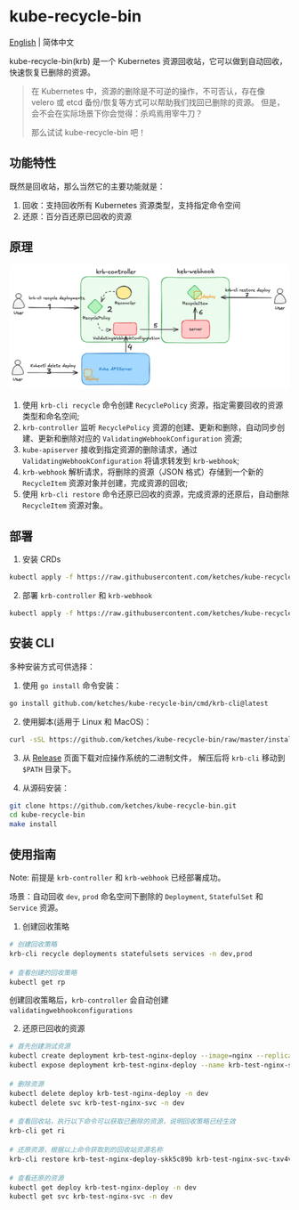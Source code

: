 # kube-recycle-bin

[English](README.md) | 简体中文

kube-recycle-bin(krb) 是一个 Kubernetes 资源回收站，它可以做到自动回收，快速恢复已删除的资源。

> 在 Kubernetes 中，资源的删除是不可逆的操作，不可否认，存在像 velero 或 etcd 备份/恢复等方式可以帮助我们找回已删除的资源。
> 但是，会不会在实际场景下你会觉得：杀鸡焉用宰牛刀？
>
> 那么试试 kube-recycle-bin 吧！

## 功能特性

既然是回收站，那么当然它的主要功能就是：

1. 回收：支持回收所有 Kubernetes 资源类型，支持指定命令空间
2. 还原：百分百还原已回收的资源

## 原理

![principle.png](docs/images/principle.png)

1. 使用 `krb-cli recycle` 命令创建 `RecyclePolicy` 资源，指定需要回收的资源类型和命名空间;
2. `krb-controller` 监听 `RecyclePolicy` 资源的创建、更新和删除，自动同步创建、更新和删除对应的 `ValidatingWebhookConfiguration` 资源;
3. `kube-apiserver` 接收到指定资源的删除请求，通过 `ValidatingWebhookConfiguration` 将请求转发到 `krb-webhook`;
4. `krb-webhook` 解析请求，将删除的资源（JSON 格式）存储到一个新的 `RecycleItem` 资源对象并创建，完成资源的回收;
5. 使用 `krb-cli restore` 命令还原已回收的资源，完成资源的还原后，自动删除 `RecycleItem` 资源对象。

## 部署

1. 安装 CRDs

```bash
kubectl apply -f https://raw.githubusercontent.com/ketches/kube-recycle-bin/master/manifests/crds.yaml   
```

2. 部署 `krb-controller` 和 `krb-webhook`

```bash
kubectl apply -f https://raw.githubusercontent.com/ketches/kube-recycle-bin/master/manifests/deploy.yaml    
```

## 安装 CLI

多种安装方式可供选择：

1. 使用 `go install` 命令安装：

```bash
go install github.com/ketches/kube-recycle-bin/cmd/krb-cli@latest
```

2. 使用脚本(适用于 Linux 和 MacOS)：

```bash
curl -sSL https://github.com/ketches/kube-recycle-bin/raw/master/install_cli.sh | sh
```

3. 从 [Release](https://github.com/ketches/kube-recycle-bin/releases) 页面下载对应操作系统的二进制文件，
   解压后将 `krb-cli` 移动到 `$PATH` 目录下。

4. 从源码安装：

```bash
git clone https://github.com/ketches/kube-recycle-bin.git
cd kube-recycle-bin
make install
```

## 使用指南

Note: 前提是 `krb-controller` 和 `krb-webhook` 已经部署成功。

场景：自动回收 `dev`, `prod` 命名空间下删除的 `Deployment`, `StatefulSet` 和 `Service` 资源。

1. 创建回收策略

```bash
# 创建回收策略
krb-cli recycle deployments statefulsets services -n dev,prod

# 查看创建的回收策略
kubectl get rp
```

创建回收策略后，`krb-controller` 会自动创建 `validatingwebhookconfigurations`

2. 还原已回收的资源

```bash
# 首先创建测试资源
kubectl create deployment krb-test-nginx-deploy --image=nginx --replicas=0 -n dev
kubectl expose deployment krb-test-nginx-deploy --name krb-test-nginx-svc --port=80 --target-port=80 -n dev

# 删除资源
kubectl delete deploy krb-test-nginx-deploy -n dev
kubectl delete svc krb-test-nginx-svc -n dev

# 查看回收站，执行以下命令可以获取已删除的资源，说明回收策略已经生效
krb-cli get ri

# 还原资源，根据以上命令获取到的回收站资源名称
krb-cli restore krb-test-nginx-deploy-skk5c89b krb-test-nginx-svc-txv4vj6v

# 查看还原的资源
kubectl get deploy krb-test-nginx-deploy -n dev
kubectl get svc krb-test-nginx-svc -n dev
```
